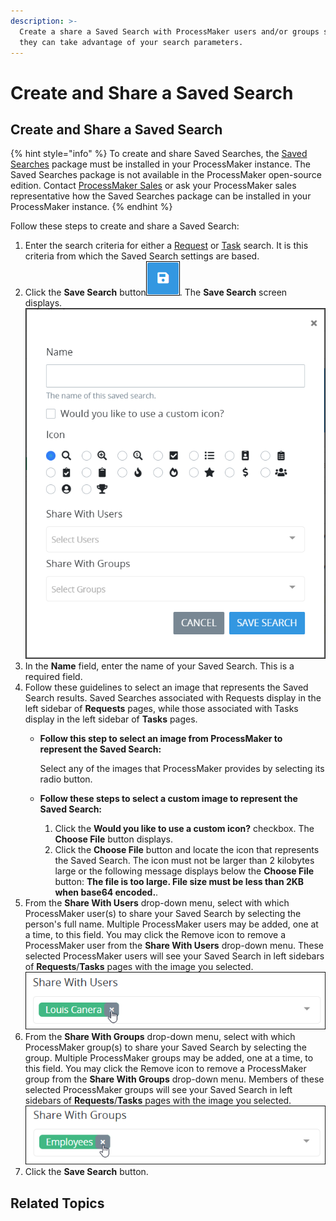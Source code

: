 ```yaml
---
description: >-
  Create a share a Saved Search with ProcessMaker users and/or groups so that
  they can take advantage of your search parameters.
---
```


# Create and Share a Saved Search

## Create and Share a Saved Search

{% hint style="info" %}
To create and share Saved Searches, the [Saved Searches](../../package-development-distribution/package-a-connector/saved-searches-package.md) package must be installed in your ProcessMaker instance. The Saved Searches package is not available in the ProcessMaker open-source edition. Contact [ProcessMaker Sales](mailto:sales@processmaker.com) or ask your ProcessMaker sales representative how the Saved Searches package can be installed in your ProcessMaker instance.
{% endhint %}

Follow these steps to create and share a Saved Search:

1. Enter the search criteria for either a [Request](../requests/search-for-a-request.md) or [Task](../task-management/search-for-a-task.md) search. It is this criteria from which the Saved Search settings are based.
2. Click the **Save Search** button![](../../.gitbook/assets/save-search-button-requests-tasks.png). The **Save Search** screen displays. ![](../../.gitbook/assets/save-search-screen-package-requests-tasks.png) 
3. In the **Name** field, enter the name of your Saved Search. This is a required field.
4. Follow these guidelines to select an image that represents the Saved Search results. Saved Searches associated with Requests display in the left sidebar of **Requests** pages, while those associated with Tasks display in the left sidebar of **Tasks** pages.
   * **Follow this step to select an image from ProcessMaker to represent the Saved Search:**

     Select any of the images that ProcessMaker provides by selecting its radio button.

   * **Follow these steps to select a custom image to represent the Saved Search:**
     1. Click the **Would you like to use a custom icon?** checkbox. The **Choose File** button displays.
     2. Click the **Choose File** button and locate the icon that represents the Saved Search. The icon must not be larger than 2 kilobytes large or the following message displays below the **Choose File** button: **The file is too large. File size must be less than 2KB when base64 encoded.**.
5. From the **Share With Users** drop-down menu, select with which ProcessMaker user\(s\) to share your Saved Search by selecting the person's full name. Multiple ProcessMaker users may be added, one at a time, to this field. You may click the Remove icon to remove a ProcessMaker user from the **Share With Users** drop-down menu. These selected ProcessMaker users will see your Saved Search in left sidebars of **Requests**/**Tasks** pages with the image you selected. ![](../../.gitbook/assets/saved-search-user-package-requests-tasks.png) 
6. From the **Share With Groups** drop-down menu, select with which ProcessMaker group\(s\) to share your Saved Search by selecting the group. Multiple ProcessMaker groups may be added, one at a time, to this field. You may click the Remove icon to remove a ProcessMaker group from the **Share With Groups** drop-down menu. Members of these selected ProcessMaker groups will see your Saved Search in left sidebars of **Requests**/**Tasks** pages with the image you selected. ![](../../.gitbook/assets/saved-search-group-package-requests-tasks.png) 
7. Click the **Save Search** button.

## Related Topics



